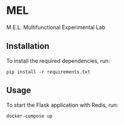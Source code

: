 # MEL

M.E.L. Multifunctional Experimental Lab

## Installation

To install the required dependencies, run:
```
pip install -r requirements.txt
```

## Usage

To start the Flask application with Redis, run:
```
docker-compose up
```